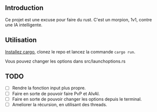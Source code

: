 ## Introduction
Ce projet est une excuse pour faire du rust. C'est un morpion, 1v1, contre une IA intelligente.

## Utilisation
[Installez cargo](https://doc.rust-lang.org/cargo/getting-started/installation.html), clonez le repo et lancez la commande `cargo run`.

Vous pouvez changer les options dans src/launchoptions.rs

## TODO
- [ ] Rendre la fonction input plus propre.
- [ ] Faire en sorte de pouvoir faire PvP et AIvAI.
- [ ] Faire en sorte de pouvoir changer les options depuis le terminal.
- [ ] Ameliorer la récursion, en utilisant des threads.